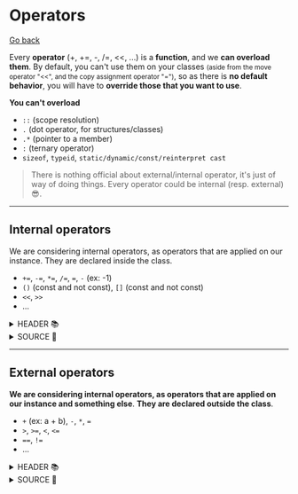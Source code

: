 # Operators

[Go back](../index.md#structures-and-classes)

Every **operator** (+, +=, -, /=, <<, ...) is a **function**, and we **can overload them**. By default, you can't use them on your classes <small>(aside from the move operator "<<", and the copy assignment operator "=")</small>, so as there is **no default behavior**, you will have to **override those that you want to use**.

**You can't overload**

* `::` (scope resolution)
* `.` (dot operator, for structures/classes)
* `.*` (pointer to a member)
* `:` (ternary operator)
* `sizeof`, `typeid`, `static/dynamic/const/reinterpret cast`

> There is nothing official about external/internal operator, it's just of way of doing things. Every operator could be internal (resp. external) 😎.

<hr class="sl">

## Internal operators

We are considering internal operators, as operators that are applied on our instance. They are declared inside the class.

* `+=`, `-=`, `*=`, `/=`, `=`, `-` (ex: -1)
* `()` (const and not const), `[]` (const and not const)
* `<<`, `>>`
* ...

<details class="details-e">
<summary>HEADER 📚</summary>

```cpp
// main.hpp
#ifndef MAIN_HPP
#define MAIN_HPP

struct Fraction {
private:
	int numerator_;
	int denominator_;
public:
	Fraction(int numerator, int denominator = 1);
	
    Fraction operator-() const;
    Fraction operator+=( const Fraction& f1 );
    Fraction operator-=( const Fraction& f1 );
    Fraction operator*=( const Fraction& f1 );
	Fraction operator/=( const Fraction& f1 );
	Fraction& operator=(const Fraction & c);
}

#endif //MAIN_HPP
```
</details>

<details class="details-e">
<summary>SOURCE 📖</summary>

```cpp
// main.cpp
#include "main.hpp"

Fraction::Fraction(int numerator, int denominator) {
    numerator_ = numerator;
    denominator_ = denominator;
}

Fraction& Fraction::operator=(const Fraction & c) {
    if (&c != this) {
        this->numerator_ = c.numerator_;
        this->denominator_ = c.denominator_;
    }
    return *this;
}

Fraction Fraction::operator+=( const Fraction &f1 ) {
    return (*this) = (*this) + f1; 
}

Fraction Fraction::operator-=( const Fraction &f1 ) {
    return (*this) = (*this) - f1;
}

Fraction Fraction::operator*=( const Fraction &f1 ) {
    return (*this) = (*this) * f1;
}

Fraction Fraction::operator/=( const Fraction &f1 ) {
    return (*this) = (*this) / f1;
}
```
</details>

<hr class="sr">

## External operators

**We are considering internal operators, as operators that are applied on our instance and something else**. **They are declared outside the class**.

* `+` (ex: a + b), `-`, `*`, `=` 
* `>`, `>=`, `<`, `<=`
* `==`, `!=`
* ...

<details class="details-e">
<summary>HEADER 📚</summary>

```cpp
// main.hpp
#ifndef MAIN_HPP
#define MAIN_HPP

struct Fraction {
private:
	int numerator_;
	int denominator_;
public:
	Fraction(int numerator, int denominator = 1);
}

Fraction operator-( const Fraction &f1, const Fraction &f2 );
Fraction operator*( const Fraction &f1, const Fraction &f2 );
Fraction operator/( const Fraction &f1, const Fraction &f2 );
Fraction operator+( const Fraction &f1, const Fraction &f2 );
bool operator==( const Fraction &f1, const Fraction &f2 );
bool operator!=( const Fraction &f1, const Fraction &f2 );
bool operator<( const Fraction &f1, const Fraction &f2 );
bool operator>( const Fraction &f1, const Fraction &f2 );
bool operator<=( const Fraction &f1, const Fraction &f2 );
bool operator>=( const Fraction &f1, const Fraction &f2 );
std::ostream& operator<<(std::ostream& os, const Fraction& f);
</details>

#endif //MAIN_HPP
```
</details>

<details class="details-e">
<summary>SOURCE 📖</summary>

```cpp
// main.cpp
#include "main.hpp"

Fraction::Fraction(int numerator, int denominator) {
    numerator_ = numerator;
    denominator_ = denominator;
}

Fraction operator+(const Fraction& f1, const Fraction& f2) {
    return f1; // todo
}
Fraction operator-(const Fraction& f1, const Fraction& f2) {
    return f1 + (-f2);
}
Fraction operator*(const Fraction& f1, const Fraction& f2) {
    return f1; // todo
}
Fraction operator/(const Fraction& f1, const Fraction& f2) {
    return f1; // todo
}
bool operator==(const Fraction& f1, const Fraction& f2) {
    return false; // todo
}
bool operator!=(const Fraction& f1, const Fraction& f2) {
    return !(f1 == f2);
}
std::ostream& operator<<(std::ostream& os, const Fraction& f) {
    return os; // todo
}

bool operator<( const Fraction &f1, const Fraction &f2 ) {
    return false; // todo
}

bool operator>( const Fraction &f1, const Fraction &f2 ) {
    return f2 < f1;
}

bool operator<=( const Fraction &f1, const Fraction &f2 ) {
    return !(f2 < f1);
}

bool operator>=( const Fraction &f1, const Fraction &f2 ) {
    return !(f1 < f2);
}
```
</details>